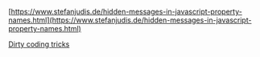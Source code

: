 [https://www.stefanjudis.de/hidden-messages-in-javascript-property-names.html](https://www.stefanjudis.de/hidden-messages-in-javascript-property-names.html)

[Dirty coding tricks](https://www.gamasutra.com/view/news/310570/Developers_share_their_most_memorable_dirty_coding_tricks.php)

